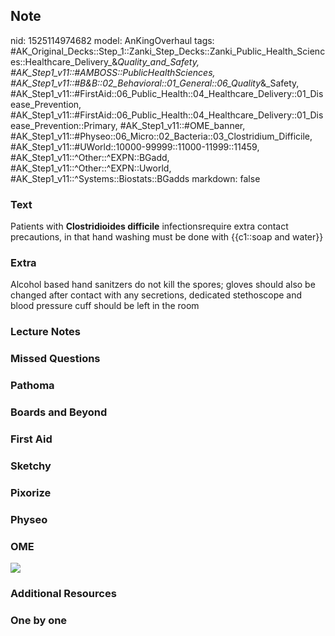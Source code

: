 ## Note
nid: 1525114974682
model: AnKingOverhaul
tags: #AK_Original_Decks::Step_1::Zanki_Step_Decks::Zanki_Public_Health_Sciences::Healthcare_Delivery_&_Quality_and_Safety, #AK_Step1_v11::#AMBOSS::PublicHealthSciences, #AK_Step1_v11::#B&B::02_Behavioral::01_General::06_Quality_&_Safety, #AK_Step1_v11::#FirstAid::06_Public_Health::04_Healthcare_Delivery::01_Disease_Prevention, #AK_Step1_v11::#FirstAid::06_Public_Health::04_Healthcare_Delivery::01_Disease_Prevention::Primary, #AK_Step1_v11::#OME_banner, #AK_Step1_v11::#Physeo::06_Micro::02_Bacteria::03_Clostridium_Difficile, #AK_Step1_v11::#UWorld::10000-99999::11000-11999::11459, #AK_Step1_v11::^Other::^EXPN::BGadd, #AK_Step1_v11::^Other::^EXPN::Uworld, #AK_Step1_v11::^Systems::Biostats::BGadds
markdown: false

### Text
Patients with <b>Clostridioides difficile</b> infectionsrequire
extra contact precautions, in that hand washing must be done with
{{c1::soap and water}}

### Extra
Alcohol based hand sanitzers do not kill the spores; gloves should also be changed after contact with any secretions, dedicated stethoscope and blood pressure cuff should be left in the room

### Lecture Notes


### Missed Questions


### Pathoma


### Boards and Beyond


### First Aid


### Sketchy


### Pixorize


### Physeo


### OME
<div class="ome-widget">
  <a href="https://onlinemeded.org?ref=anki"><img src=
  "_OME_AnkiFlashcards_General_3.png"></a>
</div>

### Additional Resources


### One by one

